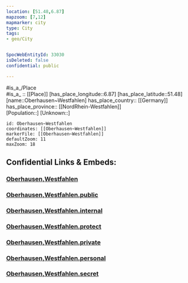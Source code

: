 ```yaml
---
location: [51.48,6.87] 
mapzoom: [7,12] 
mapmarker: city 
type: City
tags:
- geo/City


SpocWebEntityId: 33030
isDeleted: false
confidential: public

---
```

#is_a_/Place  
#is_a_ :: [[Place]] 
[has_place_longitude::6.87] 
[has_place_latitude::51.48] 
[name::Oberhausen~Westfahlen] 
has_place_country:: [[Germany]]  
has_place_province:: [[NordRhein-Westfahlen]]  
[Population::] 
[Unknown::] 


```leaflet
id: Oberhausen~Westfahlen
coordinates: [[Oberhausen~Westfahlen]] 
markerFile: [[Oberhausen~Westfahlen]] 
defaultZoom: 11 
maxZoom: 18
```


## Confidential Links & Embeds: 

### [Oberhausen,Westfahlen](/_Standards/Earth/Continent/Europe/Europe~Central/Germany/Germany~West/Nordrhein-Westfalen/counties~NW/Oberhausen,Westfahlen.md) 

### [Oberhausen,Westfahlen.public](/_public/Earth/Continent/Europe/Europe~Central/Germany/Germany~West/Nordrhein-Westfalen/counties~NW/Oberhausen,Westfahlen.public.md) 

### [Oberhausen,Westfahlen.internal](/_internal/Earth/Continent/Europe/Europe~Central/Germany/Germany~West/Nordrhein-Westfalen/counties~NW/Oberhausen,Westfahlen.internal.md) 

### [Oberhausen,Westfahlen.protect](/_protect/Earth/Continent/Europe/Europe~Central/Germany/Germany~West/Nordrhein-Westfalen/counties~NW/Oberhausen,Westfahlen.protect.md) 

### [Oberhausen,Westfahlen.private](/_private/Earth/Continent/Europe/Europe~Central/Germany/Germany~West/Nordrhein-Westfalen/counties~NW/Oberhausen,Westfahlen.private.md) 

### [Oberhausen,Westfahlen.personal](/_personal/Earth/Continent/Europe/Europe~Central/Germany/Germany~West/Nordrhein-Westfalen/counties~NW/Oberhausen,Westfahlen.personal.md) 

### [Oberhausen,Westfahlen.secret](/_secret/Earth/Continent/Europe/Europe~Central/Germany/Germany~West/Nordrhein-Westfalen/counties~NW/Oberhausen,Westfahlen.secret.md)

